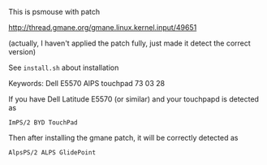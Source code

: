This is psmouse with patch

http://thread.gmane.org/gmane.linux.kernel.input/49651

(actually, I haven't applied the patch fully, just made it detect the correct version)

See `install.sh` about installation

Keywords: Dell E5570 AlPS touchpad 73 03 28

If you have Dell Latitude E5570 (or similar) and your touchpapd is detected as 

`ImPS/2 BYD TouchPad`

Then after installing the gmane patch, it will be correctly detected as

`AlpsPS/2 ALPS GlidePoint`

